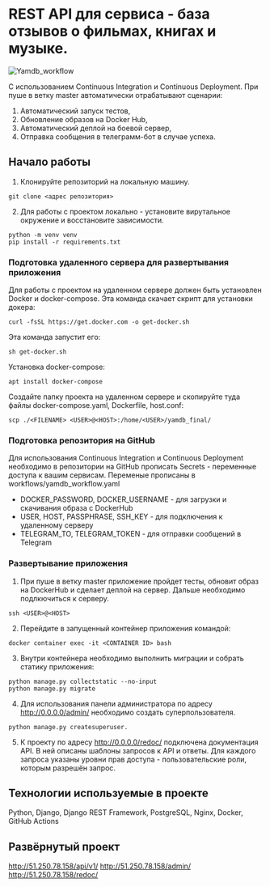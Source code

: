 # REST API для сервиса - база отзывов о фильмах, книгах и музыке.
![Yamdb_workflow](https://github.com/Natalia-code971/yamdb_final/actions/workflows/yamdb_workflow.yml/badge.svg)
<!-- ![Alt](https://github.com/Natalia-code971/yamdb_final/workflows/Yamdb_final%20workflow/badge.svg 'Actions Status') -->

С использованием Continuous Integration и Continuous Deployment.
При пуше в ветку master автоматически отрабатывают сценарии:
1. Автоматический запуск тестов,
2. Обновление образов на Docker Hub,
3. Автоматический деплой на боевой сервер,
4. Отправка сообщения в телеграмм-бот в случае успеха.

## Начало работы

1. Клонируйте репозиторий на локальную машину.
```
git clone <адрес репозитория>
```
2. Для работы с проектом локально - установите вирутальное окружение и восстановите зависимости.
```
python -m venv venv
pip install -r requirements.txt 
```

### Подготовка удаленного сервера для развертывания приложения

Для работы с проектом на удаленном сервере должен быть установлен Docker и docker-compose.
Эта команда скачает скрипт для установки докера:
```
curl -fsSL https://get.docker.com -o get-docker.sh
```
Эта команда запустит его:
```
sh get-docker.sh
```
Установка docker-compose:
```
apt install docker-compose
```
Создайте папку проекта на удаленном сервере и скопируйте туда файлы docker-compose.yaml, Dockerfile, host.conf:
```
scp ./<FILENAME> <USER>@<HOST>:/home/<USER>/yamdb_final/
```

### Подготовка репозитория на GitHub

Для использования Continuous Integration и Continuous Deployment необходимо в репозитории на GitHub прописать Secrets - переменные доступа к вашим сервисам.
Переменые прописаны в workflows/yamdb_workflow.yaml

* DOCKER_PASSWORD, DOCKER_USERNAME - для загрузки и скачивания образа с DockerHub 
* USER, HOST, PASSPHRASE, SSH_KEY - для подключения к удаленному серверу 
* TELEGRAM_TO, TELEGRAM_TOKEN - для отправки сообщений в Telegram

### Развертывание приложения

1. При пуше в ветку master приложение пройдет тесты, обновит образ на DockerHub и сделает деплой на сервер. Дальше необходимо подлкючиться к серверу.
```
ssh <USER>@<HOST>
```
2. Перейдите в запущенный контейнер приложения командой:
```
docker container exec -it <CONTAINER ID> bash
```
3. Внутри контейнера необходимо выполнить миграции и собрать статику приложения:
```
python manage.py collectstatic --no-input
python manage.py migrate
```
4. Для использования панели администратора по адресу http://0.0.0.0/admin/ необходимо создать суперпользователя.
```
python manage.py createsuperuser.
```
5. К проекту по адресу http://0.0.0.0/redoc/ подключена документация API. В ней описаны шаблоны запросов к API и ответы. Для каждого запроса указаны уровни прав доступа - пользовательские роли, которым разрешён запрос.

## Технологии используемые в проекте
Python, Django, Django REST Framework, PostgreSQL, Nginx, Docker, GitHub Actions
## Развёрнутый проект
http://51.250.78.158/api/v1/
http://51.250.78.158/admin/
http://51.250.78.158/redoc/
